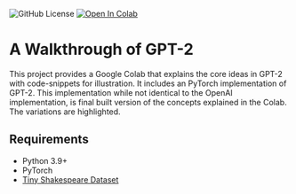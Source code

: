 ![GitHub License](https://img.shields.io/github/license/UK-07/Transformer)
[![Open In Colab](https://colab.research.google.com/assets/colab-badge.svg)](https://colab.research.google.com/drive/1Y8TpX0vUjevgYnIE1G2OsfvzAvlLB-xt#scrollTo=lLome71cI0yK)

# A Walkthrough of GPT-2
This project provides a Google Colab that explains the core ideas in GPT-2 with code-snippets for illustration. It includes an PyTorch implementation of GPT-2. This implementation while not identical to the OpenAI implementation, is final built version of the concepts explained in the Colab. The variations are highlighted.

## Requirements
* Python 3.9+
* PyTorch
* [Tiny Shakespeare Dataset](https://raw.githubusercontent.com/karpathy/char-rnn/master/data/tinyshakespeare/input.txt)
